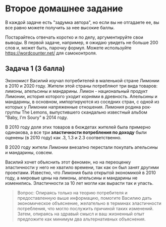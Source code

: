 # Второе домашнее задание

В каждой задаче есть "задумка автора", но если вы не отгадаете ее, вы все равно можете получить за нее высокие баллы. 

Постарайтесь отвечать коротко и по делу, аргументируйте свои выводы. В первой задаче, например, я ожидаю увидеть не больше 200 слов и, может быть, парочку формул. Можете используйте https://wordcounter.net/ для самоконтроля.

## Задача 1 (3 балла)

Экономист Василий изучал потребителей в маленькой стране Лимонии в 2010 и 2020 году. Жители этой страны потребляют три вида товаров: лимоны, апельсины и мандарины. Лимон - национальный продукт Лимонии, история которого уходит корнями в древность. Апельсины и мандарины, в основном, импортируются из соседних стран, с одной из которых у Лимонии напряженные отношения. Лимония родина рок-группы The Lemons, выпустившего скандально известный альбом "Baby, I'm Soury" в 2014 году.

В 2010 году доля этих товаров в бюждетах жителей была примерно одинакова, а все три **эластичности потребления по доходу** были оценены (в 2010 году) как $.3$, $1.3$ и $2.3$ соответственно. 

В 2020 году жители Лимонии внезапно перестали покупать апельсины и мандарины, совсем. 

Василий хочет объяснить этот феномен, но на переоценку эластичности у него не хватило времени, так как он был занят другими проектами. Известно, что Лимония была открытой экономикой в 2010 году, а мировые цены на лимоны, апельсины и мандарины не изменились. Эластичности за 10 лет могли как вырасти так и упасть.

> Вопрос: Опираясь только на теорию потребителя и предоставленную выше информацию, помогите Василию дать экономическое объяснение, желательно в терминах эластичности потребления, что могло послужить причиной таких изменений. Затем, опираясь на здравый смысл и ваш жизненный опыт предложите как минимум два альтернативных объяснения.